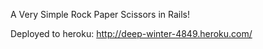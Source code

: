 A Very Simple Rock Paper Scissors in Rails!

Deployed to heroku: http://deep-winter-4849.heroku.com/